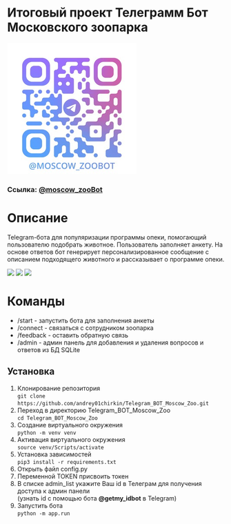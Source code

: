 # Итоговый проект Телеграмм Бот Московского зоопарка
![](./data/images/qr/qr.jpg)
### Ссылка: [@moscow_zooBot](https://t.me/moscow_zooBot)
# Описание
Telegram-бота для популяризации программы опеки, помогающий пользователю подобрать животное.
Пользователь заполняет анкету. На основе ответов бот генерирует персонализированное сообщение с описанием подходящего животного и рассказывает о программе опеки.

![](https://img.shields.io/badge/3.12.5-Python-%234CC71E)
![](https://img.shields.io/badge/3.15.0-aiogram-8A2BE2)
![](https://img.shields.io/badge/SQLite-%23F58142)
# Команды
- /start - запустить бота для заполнения анкеты <br>
- /connect - связаться с сотрудником зоопарка
- /feedback - оставить обратную связь
- /admin - админ панель для добавления и удаления вопросов и ответов из БД SQLite
## Установка
1. Клонирование репозитория\
``` git clone https://github.com/andrey01chirkin/Telegram_BOT_Moscow_Zoo.git ```
2. Переход в директорию Telegram_BOT_Moscow_Zoo\
``` cd Telegram_BOT_Moscow_Zoo ```
3. Создание виртуального окружения\
``` python -m venv venv ```
4. Активация виртуального окружения\
``` source venv/Scripts/activate ```
5. Установка зависимостей\
``` pip3 install -r requirements.txt ```
6. Открыть файл config.py
7. Переменной TOKEN присвоить токен
8. В списке admin_list укажите Ваш id в Телеграм для получения доступа к админ панели\
(узнать id с помощью бота <b>@getmy_idbot</b> в Telegram)
9. Запустить бота\
``` python -m app.run ```
